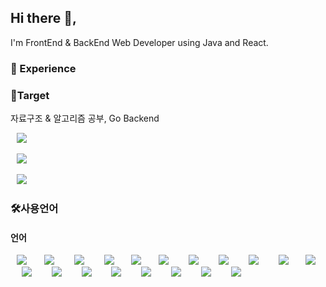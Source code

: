 ## Hi there 👋, 

I'm FrontEnd & BackEnd Web Developer using Java and React.

### 🧪 Experience



### 🎯Target

자료구조 & 알고리즘 공부, Go Backend


<img src="https://img.shields.io/badge/LunaStratos@gmail.com-EA4335?style=flat-square&logo=Gmail&logoColor=white" style="height : auto; margin-left : 10px; margin-right : 10px;"/></a>&nbsp;

<img src="https://img.shields.io/badge/stratos4-0A66C2?style=flat-square&logo=LinkedIn&logoColor=white" style="height : auto; margin-left : 10px; margin-right : 10px;"/></a>&nbsp;

<img src="https://img.shields.io/badge/LostMan-1DA1F2?style=flat-square&logo=Twitter&logoColor=white" style="height : auto; margin-left : 10px; margin-right : 10px;"/></a>&nbsp;

<h3>🛠사용언어</h3>

<h4>언어</h4>
<div>
<img src="https://img.shields.io/badge/Java-007396?style=flat-square&logo=Java&logoColor=white" style="height : auto; margin-left : 10px; margin-right : 10px;"/></a>&nbsp;
<img src="https://img.shields.io/badge/Python-3776AB?style=flat-square&logo=Python&logoColor=white" style="height : auto; margin-left : 10px; margin-right : 10px;"/>
</a>&nbsp;
<img src="https://img.shields.io/badge/Kotlin-7F52FF?style=flat-square&logo=Kotlin&logoColor=white" style="height : auto; margin-left : 10px; margin-right : 10px;"/>
</a>&nbsp;
<img src="https://img.shields.io/badge/Dart-0175C2?style=flat-square&logo=Dart&logoColor=white" style="height : auto; margin-left : 10px; margin-right : 10px;"/></a>&nbsp;
<img src="https://img.shields.io/badge/Go-00ADD8?style=flat-square&logo=Go&logoColor=white" style="height : auto; margin-left : 10px; margin-right : 10px;"/></a>&nbsp;

<img src="https://img.shields.io/badge/SpringFramework-6DB33F?style=flat-square&logo=Spring&logoColor=white" style="height : auto; margin-left : 10px; margin-right : 10px;"/>
</a>&nbsp;
<img src="https://img.shields.io/badge/Express-000000?style=flat-square&logo=Express&logoColor=white" style="height : auto; margin-left : 10px; margin-right : 10px;"/>
</a>&nbsp;
<img src="https://img.shields.io/badge/Nodedotjs-339933?style=flat-square&logo=Node.js&logoColor=white" style="height : auto; margin-left : 10px; margin-right : 10px;"/>
</a>&nbsp;

<img src="https://img.shields.io/badge/HTML5-E34F26?style=flat-square&logo=HTML5&logoColor=white" style="height : auto; margin-left : 10px; margin-right : 10px;"/>
</a>&nbsp;
<img src="https://img.shields.io/badge/CSS3-1572B6?style=flat-square&logo=CSS3&logoColor=white" style="height : auto; margin-left : 10px; margin-right : 10px;"/></a>&nbsp;
<img src="https://img.shields.io/badge/JavaScript-F7DF1E?style=flat-square&logo=JavaScript&logoColor=white" style="height : auto; margin-left : 10px; margin-right : 10px;"/>
</a>&nbsp;
<img src="https://img.shields.io/badge/React-61DAFB?style=flat-square&logo=React&logoColor=white" style="height : auto; margin-left : 10px; margin-right : 10px;"/>
</a>&nbsp;

<img src="https://img.shields.io/badge/Android-3DDC84?style=flat-square&logo=Android&logoColor=white" style="height : auto; margin-left : 10px; margin-right : 10px;"/>
</a>&nbsp;

<img src="https://img.shields.io/badge/Flutter-02569B?style=flat-square&logo=Flutter&logoColor=white" style="height : auto; margin-left : 10px; margin-right : 10px;"/>
</a>&nbsp;

<img src="https://img.shields.io/badge/MySQL-4479A1?style=flat-square&logo=MySQL&logoColor=white" style="height : auto; margin-left : 10px; margin-right : 10px;"/>
</a>&nbsp;
<img src="https://img.shields.io/badge/MariaDB-003545?style=flat-square&logo=MariaDB&logoColor=white" style="height : auto; margin-left : 10px; margin-right : 10px;"/>
</a>&nbsp;
<img src="https://img.shields.io/badge/Microsoft SQL Server-CC2927?style=flat-square&logo=Microsoft SQL Server&logoColor=white" style="height : auto; margin-left : 10px; margin-right : 10px;"/>
</a>&nbsp;


<img src="https://img.shields.io/badge/Jira-0052CC?style=flat-square&logo=Jira&logoColor=white" style="height : auto; margin-left : 10px; margin-right : 10px;"/>
</a>&nbsp;

<img src="https://img.shields.io/badge/YouTrack-000000?style=flat-square&logo=IntelliJ IDEA&logoColor=white" style="height : auto; margin-left : 10px; margin-right : 10px;"/>
</a>&nbsp;


